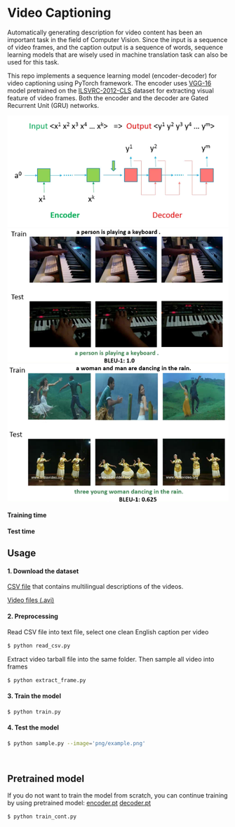 # Video Captioning
Automatically generating description for video content has been an important task in the field of Computer Vision. Since the input is a sequence of video frames, and the caption output is a sequence of words, sequence learning models that are wisely used in machine translation task can also be used for this task.

This repo implements a sequence learning model (encoder-decoder) for video captioning using PyTorch framework. The encoder uses [VGG-16](https://arxiv.org/abs/1409.1556) model pretrained on the [ILSVRC-2012-CLS](http://www.image-net.org/challenges/LSVRC/2012/) dataset for extracting visual feature of video frames. Both the encoder and the decoder are Gated Recurrent Unit (GRU) networks.

![alt text](png/seq2seq.png)
![alt text](png/1.png)
![alt text](png/2.png)

#### Training time


#### Test time




## Usage


#### 1. Download the dataset

[CSV file](https://www.microsoft.com/en-us/download/details.aspx?id=52422&from=http%3A%2F%2Fresearch.microsoft.com%2Fen-us%2Fdownloads%2F38cf15fd-b8df-477e-a4e4-a4680caa75af%2Fdefault.aspx) that contains multilingual descriptions of the videos.

[Video files (.avi)](http://www.cs.utexas.edu/users/ml/clamp/videoDescription/YouTubeClips.tar)

#### 2. Preprocessing

Read CSV file into text file, select one clean English caption per video

```bash
$ python read_csv.py
```

Extract video tarball file into the same folder. Then sample all video into frames

```bash
$ python extract_frame.py
```

#### 3. Train the model

```bash
$ python train.py
```

#### 4. Test the model

```bash
$ python sample.py --image='png/example.png'
```

<br>

## Pretrained model
If you do not want to train the model from scratch, you can continue training by using pretrained model: [encoder.pt](https://www.dropbox.com/s/16t3us2yc94ah3p/encoder.pt) [decoder.pt](https://www.dropbox.com/s/zw6428yu8wjh8zf/decoder.pt)

```bash
$ python train_cont.py
```